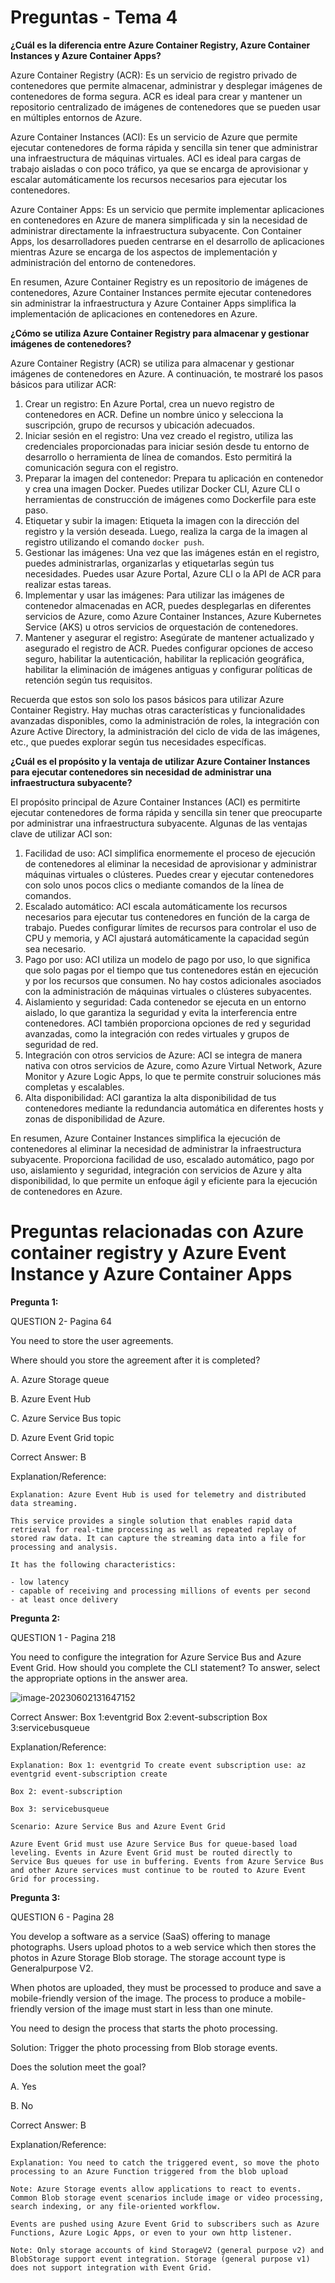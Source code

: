 # Preguntas - Tema 4

**¿Cuál es la diferencia entre Azure Container Registry, Azure Container Instances y Azure Container Apps?**	

Azure Container Registry (ACR): Es un servicio de registro privado de contenedores que permite almacenar, administrar y desplegar imágenes de contenedores de forma segura. ACR es ideal para crear y mantener un repositorio centralizado de imágenes de contenedores que se pueden usar en múltiples entornos de Azure.

Azure Container Instances (ACI): Es un servicio de Azure que permite ejecutar contenedores de forma rápida y sencilla sin tener que administrar una infraestructura de máquinas virtuales. ACI es ideal para cargas de trabajo aisladas o con poco tráfico, ya que se encarga de aprovisionar y escalar automáticamente los recursos necesarios para ejecutar los contenedores.

Azure Container Apps: Es un servicio que permite implementar aplicaciones en contenedores en Azure de manera simplificada y sin la necesidad de administrar directamente la infraestructura subyacente. Con Container Apps, los desarrolladores pueden centrarse en el desarrollo de aplicaciones mientras Azure se encarga de los aspectos de implementación y administración del entorno de contenedores.

En resumen, Azure Container Registry es un repositorio de imágenes de contenedores, Azure Container Instances permite ejecutar contenedores sin administrar la infraestructura y Azure Container Apps simplifica la implementación de aplicaciones en contenedores en Azure.

**¿Cómo se utiliza Azure Container Registry para almacenar y gestionar imágenes de contenedores?**

Azure Container Registry (ACR) se utiliza para almacenar y gestionar imágenes de contenedores en Azure. A continuación, te mostraré los pasos básicos para utilizar ACR:

1. Crear un registro: En Azure Portal, crea un nuevo registro de contenedores en ACR. Define un nombre único y selecciona la suscripción, grupo de recursos y ubicación adecuados.
2. Iniciar sesión en el registro: Una vez creado el registro, utiliza las credenciales proporcionadas para iniciar sesión desde tu entorno de desarrollo o herramienta de línea de comandos. Esto permitirá la comunicación segura con el registro.
3. Preparar la imagen del contenedor: Prepara tu aplicación en contenedor y crea una imagen Docker. Puedes utilizar Docker CLI, Azure CLI o herramientas de construcción de imágenes como Dockerfile para este paso.
4. Etiquetar y subir la imagen: Etiqueta la imagen con la dirección del registro y la versión deseada. Luego, realiza la carga de la imagen al registro utilizando el comando `docker push`.
5. Gestionar las imágenes: Una vez que las imágenes están en el registro, puedes administrarlas, organizarlas y etiquetarlas según tus necesidades. Puedes usar Azure Portal, Azure CLI o la API de ACR para realizar estas tareas.
6. Implementar y usar las imágenes: Para utilizar las imágenes de contenedor almacenadas en ACR, puedes desplegarlas en diferentes servicios de Azure, como Azure Container Instances, Azure Kubernetes Service (AKS) u otros servicios de orquestación de contenedores.
7. Mantener y asegurar el registro: Asegúrate de mantener actualizado y asegurado el registro de ACR. Puedes configurar opciones de acceso seguro, habilitar la autenticación, habilitar la replicación geográfica, habilitar la eliminación de imágenes antiguas y configurar políticas de retención según tus requisitos.

Recuerda que estos son solo los pasos básicos para utilizar Azure Container Registry. Hay muchas otras características y funcionalidades avanzadas disponibles, como la administración de roles, la integración con Azure Active Directory, la administración del ciclo de vida de las imágenes, etc., que puedes explorar según tus necesidades específicas.

**¿Cuál es el propósito y la ventaja de utilizar Azure Container Instances para ejecutar contenedores sin necesidad de administrar una infraestructura subyacente?**	

El propósito principal de Azure Container Instances (ACI) es permitirte ejecutar contenedores de forma rápida y sencilla sin tener que preocuparte por administrar una infraestructura subyacente. Algunas de las ventajas clave de utilizar ACI son:

1. Facilidad de uso: ACI simplifica enormemente el proceso de ejecución de contenedores al eliminar la necesidad de aprovisionar y administrar máquinas virtuales o clústeres. Puedes crear y ejecutar contenedores con solo unos pocos clics o mediante comandos de la línea de comandos.
2. Escalado automático: ACI escala automáticamente los recursos necesarios para ejecutar tus contenedores en función de la carga de trabajo. Puedes configurar límites de recursos para controlar el uso de CPU y memoria, y ACI ajustará automáticamente la capacidad según sea necesario.
3. Pago por uso: ACI utiliza un modelo de pago por uso, lo que significa que solo pagas por el tiempo que tus contenedores están en ejecución y por los recursos que consumen. No hay costos adicionales asociados con la administración de máquinas virtuales o clústeres subyacentes.
4. Aislamiento y seguridad: Cada contenedor se ejecuta en un entorno aislado, lo que garantiza la seguridad y evita la interferencia entre contenedores. ACI también proporciona opciones de red y seguridad avanzadas, como la integración con redes virtuales y grupos de seguridad de red.
5. Integración con otros servicios de Azure: ACI se integra de manera nativa con otros servicios de Azure, como Azure Virtual Network, Azure Monitor y Azure Logic Apps, lo que te permite construir soluciones más completas y escalables.
6. Alta disponibilidad: ACI garantiza la alta disponibilidad de tus contenedores mediante la redundancia automática en diferentes hosts y zonas de disponibilidad de Azure.

En resumen, Azure Container Instances simplifica la ejecución de contenedores al eliminar la necesidad de administrar la infraestructura subyacente. Proporciona facilidad de uso, escalado automático, pago por uso, aislamiento y seguridad, integración con servicios de Azure y alta disponibilidad, lo que permite un enfoque ágil y eficiente para la ejecución de contenedores en Azure.

# Preguntas relacionadas con Azure container registry y Azure Event Instance y Azure Container Apps

**Pregunta 1:**

QUESTION 2- Pagina 64

You need to store the user agreements. 

Where should you store the agreement after it is completed? 

A. Azure Storage queue 

B. Azure Event Hub 

C. Azure Service Bus topic 

D. Azure Event Grid topic 

Correct Answer: B  

Explanation/Reference: 

	Explanation: Azure Event Hub is used for telemetry and distributed data streaming. 

	This service provides a single solution that enables rapid data retrieval for real-time processing as well as repeated replay of stored raw data. It can capture the streaming data into a file for processing and analysis. 

	It has the following characteristics: 

	- low latency 
	- capable of receiving and processing millions of events per second 
	- at least once delivery

**Pregunta 2:**

QUESTION 1 - Pagina 218

You need to configure the integration for Azure Service Bus and Azure Event Grid. How should you complete the CLI statement? To answer, select the appropriate options in the answer area.

![image-20230602131647152](C:\Users\marin\AppData\Roaming\Typora\typora-user-images\image-20230602131647152.png)

Correct Answer: Box 1:eventgrid
						   Box 2:event-subscription 
						   Box 3:servicebusqueue

Explanation/Reference: 

	Explanation: Box 1: eventgrid To create event subscription use: az eventgrid event-subscription create 

	Box 2: event-subscription 

	Box 3: servicebusqueue 

	Scenario: Azure Service Bus and Azure Event Grid 

	Azure Event Grid must use Azure Service Bus for queue-based load leveling. Events in Azure Event Grid must be routed directly to Service Bus queues for use in buffering. Events from Azure Service Bus and other Azure services must continue to be routed to Azure Event Grid for processing.

**Pregunta 3:**

QUESTION 6 - Pagina 28

You develop a software as a service (SaaS) offering to manage photographs. Users upload photos to a web service which then stores the photos in Azure Storage Blob storage. The storage account type is Generalpurpose V2. 

When photos are uploaded, they must be processed to produce and save a mobile-friendly version of the image. The process to produce a mobile-friendly version of the image must start in less than one minute. 

You need to design the process that starts the photo processing. 

Solution: Trigger the photo processing from Blob storage events. 

Does the solution meet the goal? 

A. Yes 

B. No 

Correct Answer: B  

Explanation/Reference: 

	Explanation: You need to catch the triggered event, so move the photo processing to an Azure Function triggered from the blob upload 

	Note: Azure Storage events allow applications to react to events. Common Blob storage event scenarios include image or video processing, search indexing, or any file-oriented workflow. 

	Events are pushed using Azure Event Grid to subscribers such as Azure Functions, Azure Logic Apps, or even to your own http listener. 

	Note: Only storage accounts of kind StorageV2 (general purpose v2) and BlobStorage support event integration. Storage (general purpose v1) does not support integration with Event Grid.
